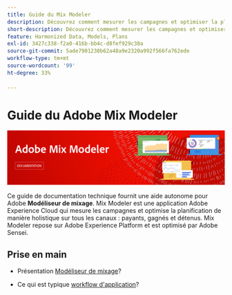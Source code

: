 ```yaml
---
title: Guide du Mix Modeler
description: Découvrez comment mesurer les campagnes et optimiser la planification de manière holistique sur tous les canaux avec  Mix Modeler.
short-description: Découvrez comment mesurer les campagnes et optimiser la planification de manière holistique sur tous les canaux avec  Mix Modeler.
feature: Harmonized Data, Models, Plans
exl-id: 3427c338-f2a0-416b-bb4c-d8fef929c38a
source-git-commit: 5ade7901230b62a48a9e2320a992f566fa762ede
workflow-type: tm+mt
source-wordcount: '99'
ht-degree: 33%

---
```


# Guide du Adobe Mix Modeler

![Bannière](assets/mix-modeler-banner.png)

Ce guide de documentation technique fournit une aide autonome pour Adobe **Modéliseur de mixage**. Mix Modeler est une application Adobe Experience Cloud qui mesure les campagnes et optimise la planification de manière holistique sur tous les canaux : payants, gagnés et détenus. Mix Modeler repose sur Adobe Experience Platform et est optimisé par Adobe Sensei.

## Prise en main

* Présentation [Modéliseur de mixage](get-started/about.md)?

* Ce qui est typique [workflow d&#39;application](get-started/workflow.md)?
